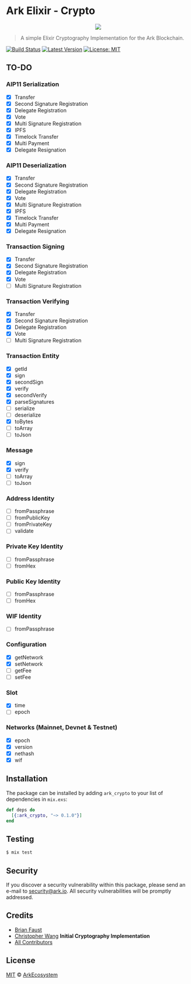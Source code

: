 # Ark Elixir - Crypto

<p align="center">
    <img src="https://github.com/ArkEcosystem/elixir-crypto/blob/master/banner.png" />
</p>

> A simple Elixir Cryptography Implementation for the Ark Blockchain.

[![Build Status](https://img.shields.io/travis/ArkEcosystem/elixir-crypto/master.svg?style=flat-square)](https://travis-ci.org/ArkEcosystem/elixir-crypto)
[![Latest Version](https://img.shields.io/github/release/ArkEcosystem/elixir-crypto.svg?style=flat-square)](https://github.com/ArkEcosystem/elixir-crypto/releases)
[![License: MIT](https://img.shields.io/badge/License-MIT-yellow.svg)](https://opensource.org/licenses/MIT)

## TO-DO

### AIP11 Serialization
- [x] Transfer
- [x] Second Signature Registration
- [x] Delegate Registration
- [x] Vote
- [x] Multi Signature Registration
- [x] IPFS
- [x] Timelock Transfer
- [x] Multi Payment
- [x] Delegate Resignation

### AIP11 Deserialization
- [x] Transfer
- [x] Second Signature Registration
- [x] Delegate Registration
- [x] Vote
- [x] Multi Signature Registration
- [x] IPFS
- [x] Timelock Transfer
- [x] Multi Payment
- [x] Delegate Resignation

### Transaction Signing
- [x] Transfer
- [x] Second Signature Registration
- [x] Delegate Registration
- [x] Vote
- [ ] Multi Signature Registration

### Transaction Verifying
- [x] Transfer
- [x] Second Signature Registration
- [x] Delegate Registration
- [x] Vote
- [ ] Multi Signature Registration

### Transaction Entity
- [x] getId
- [x] sign
- [x] secondSign
- [x] verify
- [x] secondVerify
- [x] parseSignatures
- [ ] serialize
- [ ] deserialize
- [x] toBytes
- [ ] toArray
- [ ] toJson

### Message
- [x] sign
- [x] verify
- [ ] toArray
- [ ] toJson

### Address Identity
- [ ] fromPassphrase
- [ ] fromPublicKey
- [ ] fromPrivateKey
- [ ] validate

### Private Key Identity
- [ ] fromPassphrase
- [ ] fromHex

### Public Key Identity
- [ ] fromPassphrase
- [ ] fromHex

### WIF Identity
- [ ] fromPassphrase

### Configuration
- [x] getNetwork
- [x] setNetwork
- [ ] getFee
- [ ] setFee

### Slot
- [x] time
- [ ] epoch

### Networks (Mainnet, Devnet & Testnet)
- [x] epoch
- [x] version
- [x] nethash
- [x] wif

## Installation

The package can be installed by adding `ark_crypto` to your list of dependencies in `mix.exs`:

```elixir
def deps do
  [{:ark_crypto, "~> 0.1.0"}]
end
```

## Testing

``` bash
$ mix test
```

## Security

If you discover a security vulnerability within this package, please send an e-mail to security@ark.io. All security vulnerabilities will be promptly addressed.

## Credits

- [Brian Faust](https://github.com/faustbrian)
- [Christopher Wang](https://github.com/christopherjwang) **Initial Cryptography Implementation**
- [All Contributors](../../../../contributors)

## License

[MIT](LICENSE) © [ArkEcosystem](https://ark.io)
